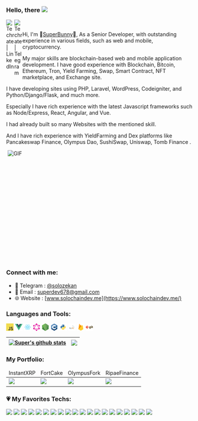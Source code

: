 ### Hello, there <img src="https://media.giphy.com/media/hvRJCLFzcasrR4ia7z/giphy.gif" width="25px">
  [<img align="left" alt="Techrate | LinkedIn" width="22px" src="https://cdn.jsdelivr.net/npm/simple-icons@v3/icons/gmail.svg" />][gmail]
  [<img align="left" alt="Techrate | Telegram" width="22px" src="https://cdn.jsdelivr.net/npm/simple-icons@v3/icons/telegram.svg" />][telegram]

  [gmail]: mailto:superdev678@gmail.com
  [telegram]: https://t.me/solozekan
  <br />
  
  Hi, I'm 🥇[SuperBunny](https://t.me/solozekan/)🥇, As a Senior Developer, with outstanding experience in various fields, such as web and mobile, cryptocurrency.

My major skills are blockchain-based web and mobile application development. I have good experience with Blockchain, Bitcoin, Ethereum, Tron, Yield Farming, Swap, Smart Contract, NFT marketplace, and Exchange site.

I have developing sites using PHP, Laravel, WordPress, Codeigniter, and Python/Django/Flask, and much more.

Especially I have rich experience with the latest Javascript frameworks such as Node/Express, React, Angular, and Vue.

I had already built so many Websites with the mentioned skill.

And I have rich experience with YieldFarming and Dex platforms like Pancakeswap Finance, Olympus Dao, SushiSwap, Uniswap, Tomb Finance .


 <div>
  <img align="right" alt="GIF" src="https://www.mygo.ge/uploads/blog/1584023795.jpg" width="500" height="320" />
</div>


### Connect with me:

- 💬 Telegram : [@solozekan](https://t.me/solozekan)
- 📧 Email : superdev678@gmail.com
- 🌐 Website : [www.solochaindev.me](https://www.solochaindev.me/)

### Languages and Tools:

<code><img height="20" src="https://raw.githubusercontent.com/github/explore/80688e429a7d4ef2fca1e82350fe8e3517d3494d/topics/javascript/javascript.png"></code>
<code><img height="20" src="https://raw.githubusercontent.com/github/explore/80688e429a7d4ef2fca1e82350fe8e3517d3494d/topics/vue/vue.png"></code>
<code><img height="20" src="https://raw.githubusercontent.com/github/explore/80688e429a7d4ef2fca1e82350fe8e3517d3494d/topics/react/react.png"></code>
<code><img height="20" src="https://raw.githubusercontent.com/github/explore/5c058a388828bb5fde0bcafd4bc867b5bb3f26f3/topics/graphql/graphql.png"></code>
<code><img height="20" src="https://raw.githubusercontent.com/github/explore/80688e429a7d4ef2fca1e82350fe8e3517d3494d/topics/nodejs/nodejs.png"></code>
<code><img height="20" src="https://raw.githubusercontent.com/github/explore/80688e429a7d4ef2fca1e82350fe8e3517d3494d/topics/cpp/cpp.png"></code>
<code><img height="20" src="https://raw.githubusercontent.com/github/explore/80688e429a7d4ef2fca1e82350fe8e3517d3494d/topics/python/python.png"></code>
<code><img height="20" src="https://raw.githubusercontent.com/github/explore/80688e429a7d4ef2fca1e82350fe8e3517d3494d/topics/mysql/mysql.png"></code>
<code><img height="20" src="https://raw.githubusercontent.com/github/explore/80688e429a7d4ef2fca1e82350fe8e3517d3494d/topics/firebase/firebase.png"></code>
<code><img height="20" src="https://raw.githubusercontent.com/github/explore/80688e429a7d4ef2fca1e82350fe8e3517d3494d/topics/git/git.png"></code>

| <a href="https://github.com/super0326?tab=repositories"><img align="center" src="https://github-readme-stats.vercel.app/api?username=super0326&show_icons=true&include_all_commits=true&theme=buefy&hide_border=true" alt="Super's github stats" /> </a>| <a href="https://github.com/super0326?tab=repositories"><img align="center" src="https://github-readme-stats.vercel.app/api/top-langs/?username=super0326&layout=compact&theme=buefy&hide_border=true" /> </a> |
| ------------- | ------------- |

### My Portfolio:

<table>
    <thead align="center">
        <tr>
            <td>InstantXRP</td>
            <td>FortCake</td>           
            <td>OlympusFork</td>
            <td>RipaeFinance</td>
        </tr>
    </thead>
    <tr>
        <td>
            <a href="https://instantxrp.finance/" target="_blank">
                <img src="https://gateway.pinata.cloud/ipfs/QmPMxXk7g7ppHrdfpdcEmzK4ZZ6FrHnGT2X9fMGXxvAo5P/instantXRP_App.png" width="200">
            </a>
        </td>
        <td>
            <a href="http://fortcake-amm.vercel.app/" target="_blank">
                <img src="https://gateway.pinata.cloud/ipfs/QmPMxXk7g7ppHrdfpdcEmzK4ZZ6FrHnGT2X9fMGXxvAo5P/exchange.png" width="200">
            </a>
        </td> 
        <td>
            <a href="https://app.olympusdao.finance/" target="_blank">
                <img src="https://gateway.pinata.cloud/ipfs/QmPMxXk7g7ppHrdfpdcEmzK4ZZ6FrHnGT2X9fMGXxvAo5P/olympusdao.png" width="200">
            </a>
        </td>
        <td>
            <a href="https://ripae.finance/" target="_blank">
                <img src="https://gateway.pinata.cloud/ipfs/QmSfA8CHKtRTZF8fSQeS2uc1bLZBQyHvwMANrNPG9DAX1i" width="200">
            </a>
        </td>                
    </tr>
</table>

### 💗 My Favorites Techs:

![](https://img.shields.io/badge/Network-BitCoin-informational?style=flat&logo=bitcoin&logoColor=white&color=3bac3a)
![](https://img.shields.io/badge/Network-Ethereum-informational?style=flat&logo=ethereum&logoColor=white&color=3bac3a)
![](https://img.shields.io/badge/Language-Solidity-informational?style=flat&logo=solidity&logoColor=white&color=3bac3a)
![](https://img.shields.io/badge/Token-ERC721-informational?style=flat&logo=erc721&logoColor=white&color=3bac3a)
![](https://img.shields.io/badge/Token-ERC1155-informational?style=flat&logo=erc1155&logoColor=white&color=3bac3a)
![](https://img.shields.io/badge/Token-ERC20-informational?style=flat&logo=erc20&logoColor=white&color=3bac3a)
![](https://img.shields.io/badge/Framework-React-informational?style=flat&logo=react&logoColor=white&color=3bac3a)
![](https://img.shields.io/badge/Framework-Vue-informational?style=flat&logo=vue.js&logoColor=white&color=3bac3a)
![](https://img.shields.io/badge/Framework-Angular-informational?style=flat&logo=angular&logoColor=white&color=3bac3a)
![](https://img.shields.io/badge/Framework-Ruby_On_Rails-informational?style=flat&logo=ruby&logoColor=white&color=3bac3a)
![](https://img.shields.io/badge/Language-JavaScript-informational?style=flat&logo=javascript&logoColor=white&color=3bac3a)
![](https://img.shields.io/badge/Language-TypeScript-informational?style=flat&logo=typescript&logoColor=white&color=3bac3a)
![](https://img.shields.io/badge/Language-PHP-informational?style=flat&logo=php&logoColor=white&color=3bac3a)
![](https://img.shields.io/badge/Language-Laravel-informational?style=flat&logo=laravel&logoColor=white&color=3bac3a)
![](https://img.shields.io/badge/CI/CD-Github_Action-informational?style=flat&logo=github&logoColor=white&color=3bac3a)
![](https://img.shields.io/badge/Database-PostgreSQL-informational?style=flat&logo=postgresql&logoColor=white&color=3bac3a)
![](https://img.shields.io/badge/Database-MySQL-informational?style=flat&logo=mysql&logoColor=white&color=3bac3a)
![](https://img.shields.io/badge/Database-MongoDB-informational?style=flat&logo=mongodb&logoColor=white&color=3bac3a)
![](https://img.shields.io/badge/Shell-Bash-informational?style=flat&logo=gnu-bash&logoColor=white&color=3bac3a)
![](https://img.shields.io/badge/Tools-Docker-informational?style=flat&logo=docker&logoColor=white&color=3bac3a)
